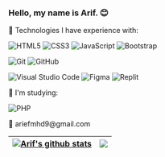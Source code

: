 <h3>Hello, my name is Arif. 😊</h3>

<p>🌟 Technologies I have experience with: </p>
 
![HTML5](https://img.shields.io/badge/html5-%23E34F26.svg?style=for-the-badge&logo=html5&logoColor=white)
![CSS3](https://img.shields.io/badge/css3-%231572B6.svg?style=for-the-badge&logo=css3&logoColor=white)
![JavaScript](https://img.shields.io/badge/javascript-%23323330.svg?style=for-the-badge&logo=javascript&logoColor=%23F7DF1E)
![Bootstrap](https://img.shields.io/badge/bootstrap-%23563D7C.svg?style=for-the-badge&logo=bootstrap&logoColor=white)
 
![Git](https://img.shields.io/badge/git-%23F05033.svg?style=for-the-badge&logo=git&logoColor=white)
![GitHub](https://img.shields.io/badge/github-%23121011.svg?style=for-the-badge&logo=github&logoColor=white)

![Visual Studio Code](https://img.shields.io/badge/Visual%20Studio%20Code-0078d7.svg?style=for-the-badge&logo=visual-studio-code&logoColor=white)
![Figma](https://img.shields.io/badge/figma-%23F24E1E.svg?style=for-the-badge&logo=figma&logoColor=white)
![Replit](https://img.shields.io/badge/Replit-DD1200?style=for-the-badge&logo=Replit&logoColor=white)

 

<p>🌱 I'm studying: </p>

![PHP](https://img.shields.io/badge/php-%23777BB4.svg?style=for-the-badge&logo=php&logoColor=white)
 
<p>📧 ariefmhd9@gmail.com</p>

<div align="center">
  
| <a href="https://github.com/ariefmhd/github-readme-stats"><img align="center" src="https://github-readme-stats.vercel.app/api?username=ariefmhd&show_icons=true&include_all_commits=true&theme=buefy&hide_border=true" alt="Arif's github stats" /></a> | <a href="https://github.com/ariefmhd/github-readme-stats"><img align="center" src="https://github-readme-stats.vercel.app/api/top-langs/?username=ariefmhd&layout=compact&theme=buefy&hide_border=true" /></a> |
| ------------- | ------------- |


</div>
